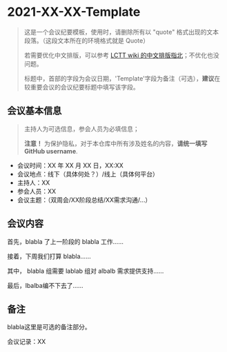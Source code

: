 # 2021-XX-XX-Template

> 这是一个会议纪要模板，使用时，请删除所有以 "quote" 格式出现的文本段落。（这段文本所在的环境格式就是 Quote）
>
> 若需要优化中文排版，可以参考 [LCTT wiki 的中文排版指北](https://lctt.github.io/wiki/tutorials/copywriting.html)；不优化也没问题。
> 
> 标题中，首部的字段为会议日期，'Template'字段为备注（可选），**建议**在较重要会议的会议纪要标题中填写该字段。

## 会议基本信息

> 主持人为可选信息，参会人员为必填信息；
> 
> **注意！** 为保护隐私，对于本仓库中所有涉及姓名的内容，**请统一填写 GitHub username**.

- 会议时间：XX 年 XX 月 XX 日，XX:XX
- 会议地点：线下（具体何处？）/线上（具体何平台）
- 主持人：XX 
- 参会人员：XX
- 会议主题：（双周会/XX阶段总结/XX需求沟通/...）

## 会议内容

首先，blabla 了上一阶段的 blabla 工作……

接着，下周我们打算 blabla……

其中， blabla 组需要 lablab 组对 albalb 需求提供支持……

最后，lbalba编不下去了……

## 备注

blabla这里是可选的备注部分。

会议记录：XX
